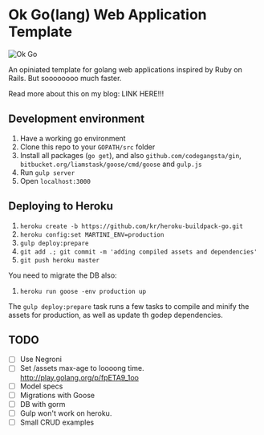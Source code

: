Ok Go(lang) Web Application Template
====================================

![Ok Go](http://i.vimeocdn.com/video/38089409_640.jpg)

An opiniated template for golang web applications inspired by Ruby on Rails. But soooooooo much faster.

Read more about this on my blog: LINK HERE!!!

Development environment
-----------------------

1. Have a working go environment
2. Clone this repo to your `GOPATH/src` folder
2. Install all packages (`go get`), and also `github.com/codegangsta/gin`, `bitbucket.org/liamstask/goose/cmd/goose` and `gulp.js`
3. Run `gulp server`
4. Open `localhost:3000`

Deploying to Heroku
--------------

1. `heroku create -b https://github.com/kr/heroku-buildpack-go.git`
2. `heroku config:set MARTINI_ENV=production`
3. `gulp deploy:prepare`
4. `git add .; git commit -m 'adding compiled assets and dependencies'`
5. `git push heroku master`

You need to migrate the DB also:

1. `heroku run goose -env production up`

The `gulp deploy:prepare` task runs a few tasks to compile and minify the assets for production, as well as update th godep dependencies.

TODO
----

- [ ] Use Negroni
- [ ] Set /assets max-age to loooong time. http://play.golang.org/p/fpETA9_1oo
- [ ] Model specs
- [ ] Migrations with Goose
- [ ] DB with gorm
- [ ] Gulp won't work on heroku.
- [ ] Small CRUD examples
